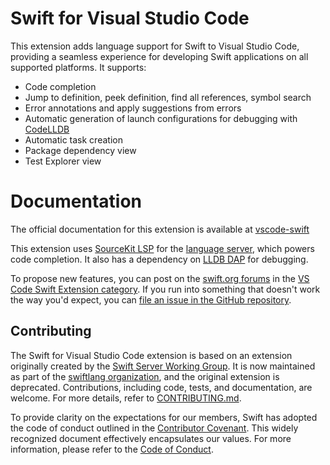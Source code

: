 # Swift for Visual Studio Code

This extension adds language support for Swift to Visual Studio Code, providing a seamless experience for developing Swift applications on all supported platforms. It supports:

* Code completion
* Jump to definition, peek definition, find all references, symbol search
* Error annotations and apply suggestions from errors
* Automatic generation of launch configurations for debugging with [CodeLLDB](https://marketplace.visualstudio.com/items?itemName=vadimcn.vscode-lldb)
* Automatic task creation
* Package dependency view
* Test Explorer view

# Documentation

The official documentation for this extension is available at [vscode-swift](https://www.swift.org/vscode/documentation/vscode)

This extension uses [SourceKit LSP](https://github.com/apple/sourcekit-lsp) for the [language server](https://microsoft.github.io/language-server-protocol/overviews/lsp/overview/), which powers code completion. It also has a dependency on [LLDB DAP](https://marketplace.visualstudio.com/items?itemName=llvm-vs-code-extensions.lldb-dap) for debugging.

To propose new features, you can post on the [swift.org forums](https://forums.swift.org) in the [VS Code Swift Extension category](https://forums.swift.org/c/related-projects/vscode-swift-extension/). If you run into something that doesn't work the way you'd expect, you can [file an issue in the GitHub repository](https://github.com/swiftlang/vscode-swift/issues/new).

## Contributing

The Swift for Visual Studio Code extension is based on an extension originally created by the [Swift Server Working Group](https://www.swift.org/sswg/). It is now maintained as part of the [swiftlang organization](https://github.com/swiftlang/), and the original extension is deprecated. Contributions, including code, tests, and documentation, are welcome. For more details, refer to [CONTRIBUTING.md](CONTRIBUTING.md).

To provide clarity on the expectations for our members, Swift has adopted the code of conduct outlined in the [Contributor Covenant](https://www.contributor-covenant.org). This widely recognized document effectively encapsulates our values. For more information, please refer to the [Code of Conduct](https://swift.org/code-of-conduct/).
